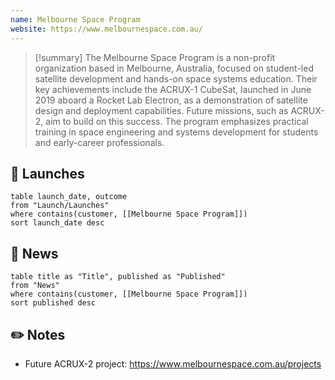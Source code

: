 ```yaml
---
name: Melbourne Space Program
website: https://www.melbournespace.com.au/
---
```


>[!summary]
The Melbourne Space Program is a non-profit organization based in Melbourne, Australia, focused on student-led satellite development and hands-on space systems education. Their key achievements include the ACRUX-1 CubeSat, launched in June 2019 aboard a Rocket Lab Electron, as a demonstration of satellite design and deployment capabilities. Future missions, such as ACRUX-2, aim to build on this success. The program emphasizes practical training in space engineering and systems development for students and early-career professionals.

## 🚀 Launches

```dataview
table launch_date, outcome
from "Launch/Launches"
where contains(customer, [[Melbourne Space Program]])
sort launch_date desc
```
## 📰 News
```dataview
table title as "Title", published as "Published"
from "News"
where contains(customer, [[Melbourne Space Program]])
sort published desc
```

## ✏️ Notes

- Future ACRUX-2 project: https://www.melbournespace.com.au/projects